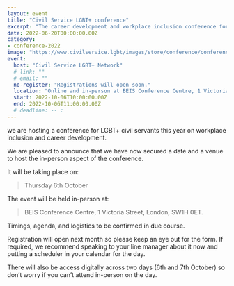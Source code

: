 ```yaml
---
layout: event
title: "Civil Service LGBT+ conference"
excerpt: "The career development and workplace inclusion conference for LGBT+ civil servants."
date: 2022-06-20T00:00:00.00Z
category: 
- conference-2022
image: "https://www.civilservice.lgbt/images/store/conference/conference-2022.png"
event:
  host: "Civil Service LGBT+ Network"
  # link: ""
  # email: ""
  no-register: "Registrations will open soon."
  location: "Online and in-person at BEIS Conference Centre, 1 Victoria Street, London, SW1H 0ET"
  start: 2022-10-06T10:00:00.00Z
  end: 2022-10-06T11:00:00.00Z
  # deadline: -- :
---
```


we are hosting a conference for LGBT+ civil servants this year on workplace inclusion and career development.

We are pleased to announce that we have now secured a date and a venue to host the in-person aspect of the conference.

It will be taking place on:

> Thursday 6th October

The event will be held in-person at:

> BEIS Conference Centre, 1 Victoria Street, London, SW1H 0ET.

Timings, agenda, and logistics to be confirmed in due course.

Registration will open next month so please keep an eye out for the form. If required, we recommend speaking to your line manager about it now and putting a scheduler in your calendar for the day.

There will also be access digitally across two days (6th and 7th October) so don’t worry if you can’t attend in-person on the day.

